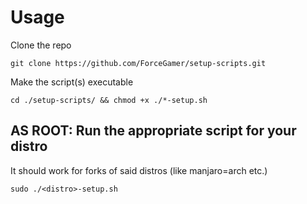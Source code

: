 # Usage
Clone the repo
```
git clone https://github.com/ForceGamer/setup-scripts.git
```
Make the script(s) executable
```
cd ./setup-scripts/ && chmod +x ./*-setup.sh
```
## AS ROOT: Run the appropriate script for your distro
It should work for forks of said distros (like manjaro=arch etc.)
```
sudo ./<distro>-setup.sh
```
